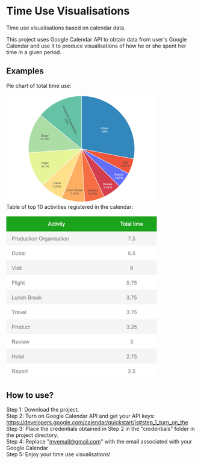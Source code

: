 # Time Use Visualisations
Time use visualisations based on calendar data.

This project uses Google Calendar API to obtain data from user's Google Calendar and use it to produce visualisations of how he or she spent her time in a given period.

## Examples

Pie chart of total time use:<br><br>
<img src="/images/piechart.jpg" width="400">
<br>
Table of top 10 activities registered in the calendar:<br><br>
<img src="/images/table.jpg" width="400">

## How to use?

Step 1: Download the project.<br>
Step 2: Turn on Google Calendar API and get your API keys: https://developers.google.com/calendar/quickstart/js#step_1_turn_on_the<br>
Step 3: Place the credentials obtained in Step 2 in the "credentials" folder in the project directory.<br>
Step 4: Replace "myemail@gmail.com" with the email associated with your Google Calendar<br>
Step 5: Enjoy your time use visualisations!<br>
